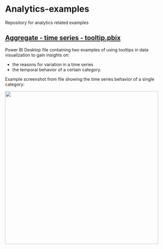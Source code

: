 # Analytics-examples
Repository for analytics related examples

## [Aggregate - time series - tooltip.pbix](Aggregate%20-%20time%20series%20-%20tooltip.pbix)
Power BI Desktop file containing two examples of using tooltips in data visualization to gain insights on:
* the reasons for variation in a time series
* the temporal behavior of a certain category. 

Example screenshot from file showing the time series behavior of a single category:

<img src="https://github.com/V-PL/Analytics-examples/assets/95224955/b89440bd-89e1-4638-b343-9165d291c25f" width="500">
